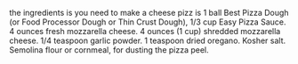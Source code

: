 the ingredients is you need to make a cheese pizz is 1 ball Best Pizza Dough (or Food Processor Dough or Thin Crust Dough), 1/3 cup Easy Pizza Sauce. 4 ounces fresh mozzarella cheese. 4 ounces (1 cup) shredded mozzarella cheese. 1/4 teaspoon garlic powder. 1 teaspoon dried oregano. Kosher salt. Semolina flour or cornmeal, for dusting the pizza peel.